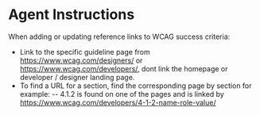 # Agent Instructions

When adding or updating reference links to WCAG success criteria:

- Link to the specific guideline page from https://www.wcag.com/designers/ or https://www.wcag.com/developers/, dont link the homepage or developer / designer landing page.
- To find a URL for a section, find the corresponding page by section for example:
-- 4.1.2 is found on one of the pages and is linked by https://www.wcag.com/developers/4-1-2-name-role-value/
